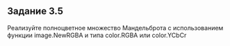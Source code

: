 ## Задание 3.5

Реализуйте полноцветное множество Мандельброта с использованием функции
image.NewRGBA и типа color.RGBA или color.YCbCr

